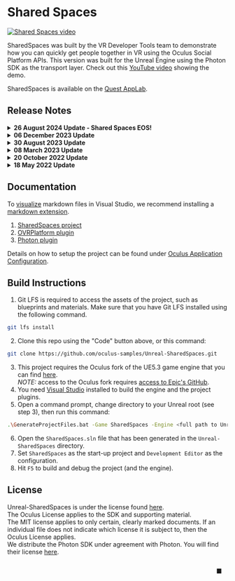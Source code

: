 # Shared Spaces

[![Shared Spaces video](http://img.youtube.com/vi/td8dQxZY9OI/maxresdefault.jpg)](http://www.youtube.com/watch?v=td8dQxZY9OI "Shared Spaces | Oculus Multiplayer Sample")

SharedSpaces was built by the VR Developer Tools team to demonstrate how you can quickly get people together in VR using the Oculus Social Platform APIs. This version was built for the Unreal Engine using the Photon SDK as the transport layer. Check out this [YouTube video](http://www.youtube.com/watch?v=td8dQxZY9OI "Shared Spaces | Oculus Multiplayer Sample") showing the demo.

SharedSpaces is available on the [Quest AppLab](https://www.oculus.com/experiences/quest/4540942155998634).

## Release Notes

<details>
    <summary><b>26 August 2024 Update - Shared Spaces EOS!</b></summary>

We have created a new branch `eos-5.x` which contains a [new version of Shared Spaces using Epic Online Services](https://github.com/oculus-samples/Unreal-SharedSpaces/tree/eos-5.x) as its network layer (instead of Photon). This version also includes updates to support the latest [Meta fork of Unreal Engine](https://github.com/Oculus-VR/UnrealEngine)  `5.4.3-v68`.
</details>
<details>
  <summary><b>06 December 2023 Update</b></summary>

We updated the project to UE5.3.

We updated the MetaXRPlatform plugin to SDK v59.
</details>
<details>
  <summary><b>30 August 2023 Update</b></summary>

We updated the settings for UE5.2.

We updated the OVRPlatform plugin to use the new MetaXRPlatform plugin found [here](https://developer.oculus.com/downloads/package/unreal-5-platform-sdk-plugin/). We updated to SDK v56.

We have added the the ability to handle [User Reporting](https://developer.oculus.com/resources/reporting-plugin/). This allow users to notify the developer about conduct within the application that does not adhere to the [Code of Conduct](https://developer.oculus.com/resources/vrc-content-3/) in Virtual Experiences.
</details>
<details>
  <summary><b>08 March 2023 Update</b></summary>

We have added a demo for the [App to App Travel](https://developer.oculus.com/documentation/unreal/ps-app-to-app-travel/) platform feature.

For that purpose we added a door that will launch another of our showcase [_Ultimate Glove Ball_](https://github.com/oculus-samples/Unity-UltimateGloveBall) joining directly in an arena of the same session, making it so that every user in the same lobby can join the same arena.
Implementation details can be found [here](./Documentation/SharedSpaces.md#6-external-application-portal).
</details>
<details>
  <summary><b>20 October 2022 Update</b></summary>

We have added a demo of the new Blocked Users flows presented at
[Connect 2022](https://metaconnect.com/en-us/program/fbc023/).

For that purpose, pulling the controller trigger no longer changes your robot color,
but instead starts the block/unblock flow with the character in front of you (if any).
You can still change your robot color by stepping on the paint shop plate in the lobby.
</details>
<details>
  <summary><b>18 May 2022 Update</b></summary>

For the original SharedSpaces for UE4, we created a new plugin, *Plugin/OculusPlatform*, to expose the
new OVR Platform APIs that we needed, in particular the group presence ones.  Instead of using both
the old Oculus OSS and the new plugin, we just moved everything that we needed into the new plugin.

In this update, the plugin has been renamed *Plugin/OVRPlatform* and now covers all OVR Platform APIs.
A key feature of this plugin is that it is codegened, which means that it will be kept in sync with the
OVR Platform.  That was not possible with the older Oculus OSS, has it required manual adaptation of
UE4 OSS to Oculus VR Platform services.  We are planning on releasing it as an engine level plugin in
the near future.
</details>

## Documentation

To [visualize](./Documentation/Media/markdown_extension.png) markdown files in Visual Studio, we recommend installing a
[markdown extension](https://marketplace.visualstudio.com/search?term=markdown&target=VS&category=Tools&vsVersion=&subCategory=All&sortBy=Relevance).


1. [SharedSpaces project](./Documentation/SharedSpaces.md "SharedSpaces documentation")
2. [OVRPlatform plugin](./Documentation/SharedSpaces.md#D)
3. [Photon plugin](./Plugins/PhotonNetDriver/Documentation/PhotonNetDriver.md)

Details on how to setup the project can be found under [Oculus Application Configuration](./Documentation/SharedSpaces.md#d-oculus-application-configuration).

## Build Instructions

1. Git LFS is required to access the assets of the project, such as blueprints and materials.  Make sure that you have Git LFS installed using the following command.
```sh
git lfs install
```
2. Clone this repo using the "Code" button above, or this command:
```sh
git clone https://github.com/oculus-samples/Unreal-SharedSpaces.git
```
3. This project requires the Oculus fork of the UE5.3 game engine that you can find [here](https://github.com/Oculus-VR/UnrealEngine/tree/oculus-5.3).<br/>*NOTE:* access to the Oculus fork requires [access to Epic's GitHub](https://www.unrealengine.com/en-US/ue-on-github).
4. You need [Visual Studio](https://docs.unrealengine.com/5.3/en-US/setting-up-visual-studio-development-environment-for-cplusplus-projects-in-unreal-engine/) installed to build the engine and the project plugins.
5. Open a command prompt, change directory to your Unreal root (see step 3), then run this command:
```sh
.\GenerateProjectFiles.bat -Game SharedSpaces -Engine <full path to Unreal-SharedSpaces directory>\SharedSpaces.uproject
```
6. Open the `SharedSpaces.sln` file that has been generated in the `Unreal-SharedSpaces` directory.
7. Set `SharedSpaces` as the start-up project and `Development Editor` as the configuration.
8. Hit `F5` to build and debug the project (and the engine).

## License

Unreal-SharedSpaces is under the license found [here](LICENSE).<br/>
The Oculus License applies to the SDK and supporting material.<br/>
The MIT license applies to only certain, clearly marked documents. If an individual file does not indicate which license it is subject to, then the Oculus License applies.<br/>
We distribute the Photon SDK under agreement with Photon.  You will find their license [here](./Source/ThirdParty/Photon/license.txt).

<div style="text-align: right; padding: 10pt;">&#x25A0;</div>
